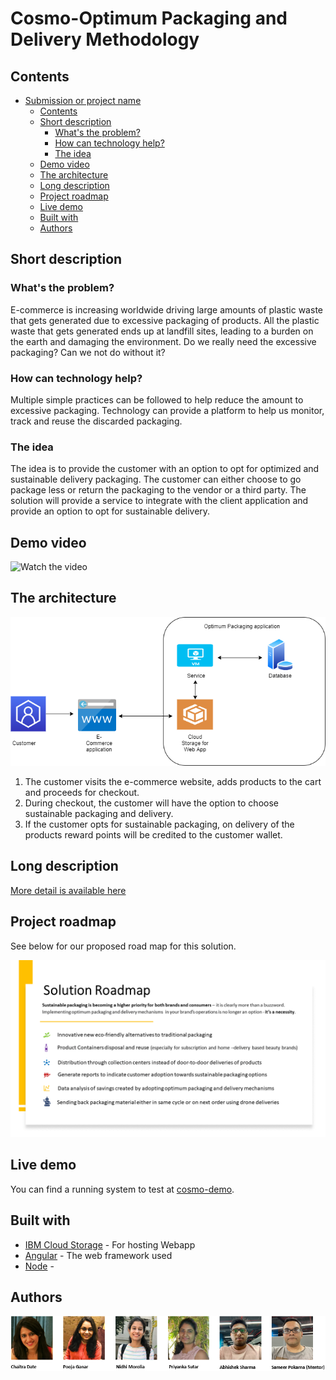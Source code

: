 # Cosmo-Optimum Packaging and Delivery Methodology

## Contents

- [Submission or project name](#Cosmo-Optimum-Packaging-and-Delivery-Methodology)
  - [Contents](#contents)
  - [Short description](#short-description)
    - [What's the problem?](#whats-the-problem)
    - [How can technology help?](#how-can-technology-help)
    - [The idea](#the-idea)
  - [Demo video](#demo-video)
  - [The architecture](#the-architecture)
  - [Long description](#long-description)
  - [Project roadmap](#project-roadmap)
  - [Live demo](#live-demo)
  - [Built with](#built-with)
  - [Authors](#authors)

## Short description

### What's the problem?

E-commerce is increasing worldwide driving large amounts of plastic waste that gets generated due to excessive packaging of products. All the plastic waste that gets generated ends up at landfill sites, leading to a burden on the earth and damaging the environment. Do we really need the excessive packaging? Can we not do without it? 

### How can technology help?
Multiple simple practices can be followed to help reduce the amount to excessive packaging. Technology can provide a platform to help us monitor, track and reuse the discarded packaging.


### The idea

The idea is to provide the customer with an option to opt for optimized and sustainable delivery packaging. The customer can either choose to go package less or return the packaging to the vendor or a third party. The solution will provide a service to integrate with the client application and provide an option to opt for sustainable delivery.

## Demo video

![Watch the video](https://vimeo.com/564741421)

## The architecture

![Video transcription/translation app](./architecture.png)

1. The customer visits the e-commerce website, adds products to the cart and proceeds for checkout.
2. During checkout, the customer will have the option to choose sustainable packaging and delivery.
3. If the customer opts for sustainable packaging, on delivery of the products reward points will be credited to the customer wallet.

## Long description

[More detail is available here](./DESCRIPTION.md)

## Project roadmap

See below for our proposed road map for this solution.

![Roadmap](./Solution_Roadmap.png)

## Live demo

You can find a running system to test at [cosmo-demo](https://enablepackagefree.s3.jp-tok.cloud-object-storage.appdomain.cloud/index.html).

## Built with

- [IBM Cloud Storage](https://www.ibm.com/in-en/cloud/storage) - For hosting Webapp
- [Angular](https://angular.io/) - The web framework used
- [Node](https://nodejs.org/en/) - 


## Authors

![Author](./team.png)
